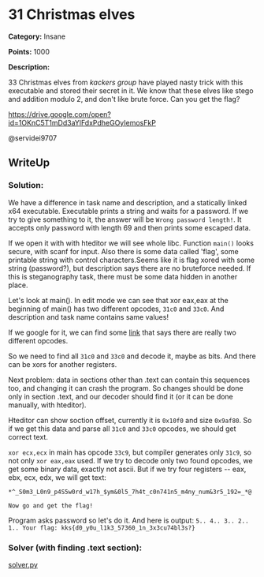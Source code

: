 # 31 Christmas elves


**Category:** Insane

**Points:** 1000

**Description:**

33 Christmas elves from _kackers group_ have played nasty trick with this executable and stored their secret in it. We know that these elves like stego and addition modulo 2, and don't like brute force. Can you get the flag?

https://drive.google.com/open?id=1OKnC5T1mDd3aYlFdxPdheGOyIemosFkP

@servidei9707

## WriteUp 

### Solution:
We have a difference in task name and description, and a statically linked x64 executable. Executable prints a string and waits for a password. If we try to give something to it, the answer will be `Wrong password length!`. It accepts only password with length 69 and then prints some escaped data.

If we open it with with hteditor we will see whole libc. Function `main()` looks secure, with scanf for input. Also there is some data called 'flag', some printable string with control characters.Seems like it is flag xored with some string (password?), but description says there are no bruteforce needed. If this is steganography task, there must be some data hidden in another place.

Let's look at main(). In edit mode we can see that xor eax,eax at the beginning of main() has two different opcodes, `31c0` and `33c0`. And description and task name contains same values!

If we google for it, we can find some [link](https://stackoverflow.com/questions/50336269/x86-xor-opcode-differences) that says there are really two different opcodes.

So we need to find all `31c0` and `33c0` and decode it, maybe as bits. And there can be xors for another registers.

Next problem: data in sections other than .text can contain this sequences too, and changing it can crash the program. So changes should be done only in section .text, and our decoder should find it (or it can be done manually, with hteditor).

Hteditor can show soction offset, currently it is `0x10f0` and size `0x9af80`. So if we get this data and parse all `31c0` and `33c0` opcodes, we should get correct text.

`xor ecx,ecx` in main has opcode `33c9`, but compiler generates only `31c9`, so not only `xor eax,eax` used.
If we try to decode only two found opcodes, we get some binary data, exactly not ascii.
But if we try four registers -- eax, ebx, ecx, edx, we will get text:
```password:
*^_S0m3_L0n9_p4S5w0rd_w17h_$ym&0l5_7h4t_c0n741n5_m4ny_num&3r5_192=_*@

Now go and get the flag!

```
Program asks password so let's do it. And here is output:
`5.. 4.. 3.. 2.. 1.. Your flag: kks{d0_y0u_l1k3_57360_1n_3x3cu74bl3s?}`

### Solver (with finding .text section):
[solver.py](solver.py)
